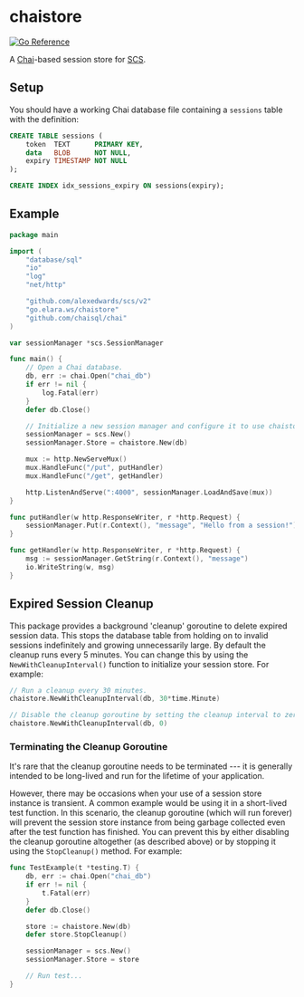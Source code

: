 # chaistore

[![Go Reference](https://pkg.go.dev/badge/go.elara.ws/chaistore.svg)](https://pkg.go.dev/go.elara.ws/chaistore)

A [Chai](https://github.com/chaisql/chai)-based session store for [SCS](https://github.com/alexedwards/scs).

## Setup

You should have a working Chai database file containing a `sessions` table with the definition:

```sql
CREATE TABLE sessions (
	token  TEXT      PRIMARY KEY,
	data   BLOB      NOT NULL,
	expiry TIMESTAMP NOT NULL
);

CREATE INDEX idx_sessions_expiry ON sessions(expiry);
```

## Example

```go
package main

import (
	"database/sql"
	"io"
	"log"
	"net/http"

	"github.com/alexedwards/scs/v2"
	"go.elara.ws/chaistore"
	"github.com/chaisql/chai"
)

var sessionManager *scs.SessionManager

func main() {
	// Open a Chai database.
	db, err := chai.Open("chai_db")
	if err != nil {
		log.Fatal(err)
	}
	defer db.Close()

	// Initialize a new session manager and configure it to use chaistore as the session store.
	sessionManager = scs.New()
	sessionManager.Store = chaistore.New(db)

	mux := http.NewServeMux()
	mux.HandleFunc("/put", putHandler)
	mux.HandleFunc("/get", getHandler)

	http.ListenAndServe(":4000", sessionManager.LoadAndSave(mux))
}

func putHandler(w http.ResponseWriter, r *http.Request) {
	sessionManager.Put(r.Context(), "message", "Hello from a session!")
}

func getHandler(w http.ResponseWriter, r *http.Request) {
	msg := sessionManager.GetString(r.Context(), "message")
	io.WriteString(w, msg)
}
```

## Expired Session Cleanup

This package provides a background 'cleanup' goroutine to delete expired session data. This stops the database table from holding on to invalid sessions indefinitely and growing unnecessarily large. By default the cleanup runs every 5 minutes. You can change this by using the `NewWithCleanupInterval()` function to initialize your session store. For example:

```go
// Run a cleanup every 30 minutes.
chaistore.NewWithCleanupInterval(db, 30*time.Minute)

// Disable the cleanup goroutine by setting the cleanup interval to zero.
chaistore.NewWithCleanupInterval(db, 0)
```

### Terminating the Cleanup Goroutine

It's rare that the cleanup goroutine needs to be terminated --- it is generally intended to be long-lived and run for the lifetime of your application.

However, there may be occasions when your use of a session store instance is transient. A common example would be using it in a short-lived test function. In this scenario, the cleanup goroutine (which will run forever) will prevent the session store instance from being garbage collected even after the test function has finished. You can prevent this by either disabling the cleanup goroutine altogether (as described above) or by stopping it using the `StopCleanup()` method. For example:

```go
func TestExample(t *testing.T) {
	db, err := chai.Open("chai_db")
	if err != nil {
	    t.Fatal(err)
	}
	defer db.Close()

	store := chaistore.New(db)
	defer store.StopCleanup()

	sessionManager = scs.New()
	sessionManager.Store = store

	// Run test...
}
```
